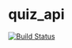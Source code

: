 # quiz_api

[![Build Status](https://travis-ci.org/gat786/quiz_api.svg?branch=master)](https://travis-ci.org/gat786/quiz_api)


